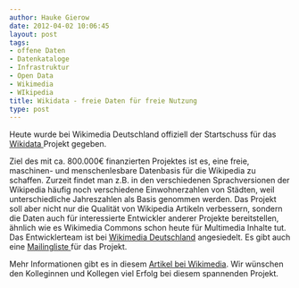 ```yaml
---
author: Hauke Gierow
date: 2012-04-02 10:06:45
layout: post
tags:
- offene Daten
- Datenkataloge
- Infrastruktur
- Open Data
- Wikimedia
- WIkipedia
title: Wikidata - freie Daten für freie Nutzung
type: post
---
```


Heute wurde bei Wikimedia Deutschland offiziell der Startschuss für das [Wikidata ](http://meta.wikimedia.org/w/index.php?title=Wikidata/de&uselang=de)Projekt gegeben.

Ziel des mit ca. 800.000€ finanzierten Projektes ist es, eine freie, maschinen- und menschenlesbare Datenbasis für die Wikipedia zu schaffen. Zurzeit findet man z.B. in den verschiedenen Sprachversionen der Wikipedia häufig noch verschiedene Einwohnerzahlen von Städten, weil unterschiedliche Jahreszahlen als Basis genommen werden. Das Projekt soll aber nicht nur die Qualität von Wikipedia Artikeln verbessern, sondern die Daten auch für interessierte Entwickler anderer Projekte bereitstellen, ähnlich wie es Wikimedia Commons schon heute für Multimedia Inhalte tut. Das Entwicklerteam ist bei [Wikimedia Deutschland](http://www.wikimedia.de) angesiedelt. Es gibt auch eine [Mailingliste ](https://lists.wikimedia.org/mailman/listinfo/wikidata-l)für das Projekt.

Mehr Informationen gibt es in diesem [Artikel bei Wikimedia](http://meta.wikimedia.org/w/index.php?title=Wikidata/de&uselang=de). Wir wünschen den Kolleginnen und Kollegen viel Erfolg bei diesem spannenden Projekt.
